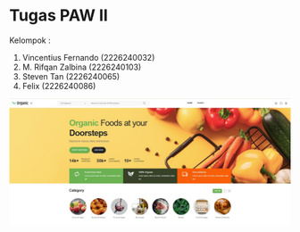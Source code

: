 # Tugas PAW II
Kelompok :
1. Vincentius Fernando (2226240032)
2. M. Rifqan Zalbina (2226240103)
3. Steven Tan (2226240065)
4. Felix (2226240086)

![image alt](https://github.com/PAW-II/Tugas_PAW-II/blob/d608b9fc0c6ef32629d19bddf93b66db4c08b824/Screenshot%202024-10-24%20195805.jpg)


